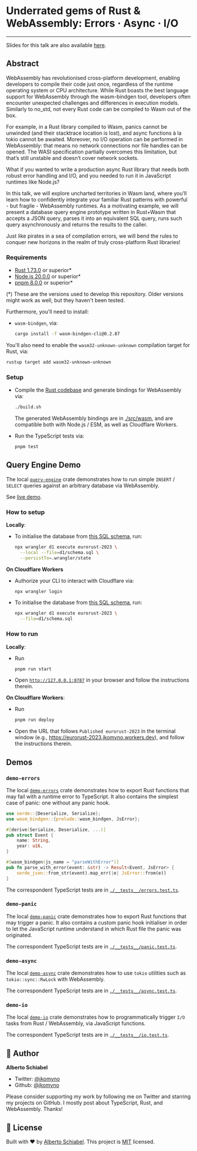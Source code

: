# Underrated gems of Rust & WebAssembly: Errors · Async · I/O

---

Slides for this talk are also available [here](https://jkomyno-eurorust-2023.vercel.app/).

## Abstract

WebAssembly has revolutionised cross-platform development, enabling developers to compile their code just once, regardless of the runtime operating system or CPU architecture. While Rust boasts the best language support for WebAssembly through the wasm-bindgen tool, developers often encounter unexpected challenges and differences in execution models. Similarly to no_std, not every Rust code can be compiled to Wasm out of the box.

For example, in a Rust library compiled to Wasm, panics cannot be unwinded (and their stacktrace location is lost), and async functions à la tokio cannot be awaited. Moreover, no I/O operation can be performed in WebAssembly: that means no network connections nor file handles can be opened. The WASI specification partially overcomes this limitation, but that’s still unstable and doesn’t cover network sockets.

What if you wanted to write a production async Rust library that needs both robust error handling and I/O, and you needed to run it in JavaScript runtimes like Node.js?

In this talk, we will explore uncharted territories in Wasm land, where you’ll learn how to confidently integrate your familiar Rust patterns with powerful - but fragile - WebAssembly runtimes. As a motivating example, we will present a database query engine prototype written in Rust+Wasm that accepts a JSON query, parses it into an equivalent SQL query, runs such query asynchronously and returns the results to the caller.

Just like pirates in a sea of compilation errors, we will bend the rules to conquer new horizons in the realm of truly cross-platform Rust libraries!

### Requirements

- [Rust 1.73.0](https://www.rust-lang.org/tools/install) or superior*
- [Node.js 20.0.0](https://nodejs.org/en) or superior*
- [pnpm 8.0.0](https://pnpm.io/installation) or superior*

(*) These are the versions used to develop this repository. Older versions might work as well, but they haven't been tested.

Furthermore, you'll need to install:

- `wasm-bindgen`, via:
  ```sh
  cargo install -f wasm-bindgen-cli@0.2.87
  ```

You'll also need to enable the `wasm32-unknown-unknown` compilation target for Rust, via:

```sh
rustup target add wasm32-unknown-unknown
```

### Setup

- Compile the [Rust codebase](./rust) and generate bindings for WebAssembly via:
  ```sh
  ./build.sh
  ```

  The generated WebAssembly bindings are in [./src/wasm](./src/wasm), and are compatible both with Node.js / ESM, as well as Cloudflare Workers.

- Run the TypeScript tests via:
  ```sh
  pnpm test
  ```

## Query Engine Demo

The local [`query-engine`](./rust/query-engine/src/lib.rs) crate demonstrates how to run simple `INSERT` / `SELECT` queries against an arbitrary database via WebAssembly.

See [live demo](https://eurorust-2023.jkomyno.workers.dev).

### How to setup

**Locally**:

- To initialise the database from [this SQL schema](./d1/schema.sql), run:
  ```sh
  npx wrangler d1 execute eurorust-2023 \
    --local --file=d1/schema.sql \
    --persistTo=.wrangler/state
  ```

**On Cloudflare Workers**

- Authorize your CLI to interact with Cloudflare via:

  ```sh
  npx wrangler login
  ```

- To initialise the database from [this SQL schema](./d1/schema.sql), run:

  ```sh
  npx wrangler d1 execute eurorust-2023 \
    --file=d1/schema.sql
  ```

### How to run

**Locally**:

- Run
  ```sh
  pnpm run start
  ```
- Open [`http://127.0.0.1:8787`](http://127.0.0.1:8787) in your browser and follow the instructions therein.

**On Cloudflare Workers**:

- Run
  ```sh
  pnpm run deploy
  ```
- Open the URL that follows `Published eurorust-2023` in the terminal window (e.g., https://eurorust-2023.jkomyno.workers.dev), and follow the instructions therein.

## Demos

### `demo-errors`

The local [`demo-errors`](./rust/demo-errors/src/lib.rs) crate demonstrates how to export Rust functions that may fail with a runtime error to TypeScript. It also contains the simplest case of panic: one without any panic hook.

```rust
use serde::{Deserialize, Serialize};
use wasm_bindgen::{prelude::wasm_bindgen, JsError};

#[derive(Serialize, Deserialize, ...)]
pub struct Event {
    name: String,
    year: u16,
}

#[wasm_bindgen(js_name = "parseWithError")]
pub fn parse_with_error(event: &str) -> Result<Event, JsError> {
    serde_json::from_str(event).map_err(|e| JsError::from(e))
}
```

The correspondent TypeScript tests are in [`./__tests__/errors.test.ts`](./__tests__/errors.test.ts).

### `demo-panic`

The local [`demo-panic`](./rust/demo-panic/src/lib.rs) crate demonstrates how to export Rust functions that may trigger a panic. It also contains a custom panic hook initialiser in order to let the JavaScript runtime understand in which Rust file the panic was originated.

The correspondent TypeScript tests are in [`./__tests__/panic.test.ts`](./__tests__/panic.test.ts).

### `demo-async`

The local [`demo-async`](./rust/demo-async/src/lib.rs) crate demonstrates how to use `tokio` utilities such as `tokio::sync::RwLock` with WebAssembly.

The correspondent TypeScript tests are in [`./__tests__/async.test.ts`](./__tests__/async.test.ts).

### `demo-io`

The local [`demo-io`](./rust/demo-io/src/lib.rs) crate demonstrates how to programmatically trigger `I/O` tasks from Rust / WebAssembly, via JavaScript functions.

The correspondent TypeScript tests are in [`./__tests__/io.test.ts`](./__tests__/io.test.ts).

## 👤 Author

**Alberto Schiabel**

* Twitter: [@jkomyno](https://twitter.com/jkomyno)
* Github: [@jkomyno](https://github.com/jkomyno)

Please consider supporting my work by following me on Twitter and starring my projects on GitHub.
I mostly post about TypeScript, Rust, and WebAssembly. Thanks!

## 📝 License

Built with ❤️ by [Alberto Schiabel](https://github.com/jkomyno).
This project is [MIT](https://github.com/jkomyno/rust-capnp-wasm/blob/main/LICENSE) licensed.
